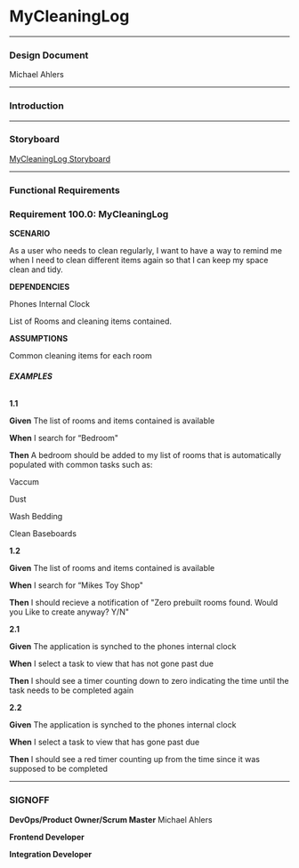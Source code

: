 # **MyCleaningLog**
______________________________

### **Design Document**

Michael Ahlers

______________________________

### **Introduction**


______________________________
### **Storyboard**

[MyCleaningLog Storyboard](https://projects.invisionapp.com/prototype/ckyiy7qe9004yss01a4emsp35/play)

______________________________
### **Functional Requirements**

### **Requirement 100.0: MyCleaningLog**

**SCENARIO**

As a user who needs to clean regularly, I want to have a way to remind me when I need to clean different items again so that I can keep my space clean and tidy.

**DEPENDENCIES**

Phones Internal Clock

List of Rooms and cleaning items contained.

**ASSUMPTIONS**

Common cleaning items for each room

###### **EXAMPLES**

**1.1**

**Given** The list of rooms and items contained is available

**When** I search for “Bedroom"

**Then** A bedroom should be added to my list of rooms that is automatically populated with common tasks such as:

Vaccum

Dust

Wash Bedding

Clean Baseboards

**1.2**

**Given** The list of rooms and items contained is available

**When** I search for “Mikes Toy Shop"

**Then** I should recieve a notification of "Zero prebuilt rooms found. Would you Like to create anyway? Y/N"




**2.1**

**Given** The application is synched to the phones internal clock

**When** I select a task to view that has not gone past due

**Then** I should see a timer counting down to zero indicating the time until the task needs to be completed again


**2.2**

**Given** The application is synched to the phones internal clock

**When** I select a task to view that has gone past due

**Then** I should see a red timer counting up from the time since it was supposed to be completed


______________________________

### **SIGNOFF**



**DevOps/Product Owner/Scrum Master** Michael Ahlers

**Frontend Developer**

**Integration Developer**
		
		


